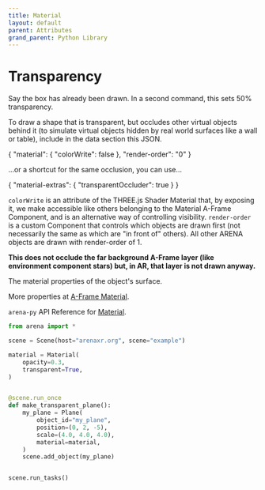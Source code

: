 ```yaml
---
title: Material
layout: default
parent: Attributes
grand_parent: Python Library
---
```


# Transparency

Say the box has already been drawn. In a second command, this sets 50% transparency.

To draw a shape that is transparent, but occludes other virtual objects behind it (to simulate virtual objects hidden by real world surfaces like a wall or table), include in the data section this JSON.

{ "material": { "colorWrite": false }, "render-order": "0" }

...or a shortcut for the same occlusion, you can use...

{ "material-extras": { "transparentOccluder": true } }

`colorWrite` is an attribute of the THREE.js Shader Material that, by exposing it, we make accessible like others belonging to the Material A-Frame Component, and is an alternative way of controlling visibility. `render-order` is a custom Component that controls which objects are drawn first (not necessarily the same as which are "in front of" others). All other ARENA objects are drawn with render-order of 1.

**This does not occlude the far background A-Frame layer (like environment component stars) but, in AR, that layer is not drawn anyway.**

The material properties of the object's surface.

More properties at <a href='https://aframe.io/docs/1.5.0/components/material.html'>A-Frame Material</a>.


`arena-py` API Reference for [Material](/content/python-api/attributes/material).

```python
from arena import *

scene = Scene(host="arenaxr.org", scene="example")

material = Material(
    opacity=0.3,
    transparent=True,
)


@scene.run_once
def make_transparent_plane():
    my_plane = Plane(
        object_id="my_plane",
        position=(0, 2, -5),
        scale=(4.0, 4.0, 4.0),
        material=material,
    )
    scene.add_object(my_plane)


scene.run_tasks()
```
